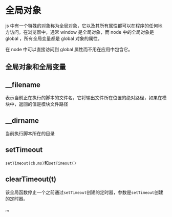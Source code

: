 # 全局对象

js 中有一个特殊的对象称为全局对象，它以及其所有属性都可以在程序的任何地方访问。在浏览器中，通常 window 是全局对象，而 node 中的全局对象是 global ，所有全局变量都是 global 对象的属性。

在 node 中可以直接访问到 global 属性而不用在应用中包含它。

## 全局对象和全局变量

## __filename

表示当前正在执行的脚本的文件名，它将输出文件所在位置的绝对路径，如果在模块中，返回的值是模块文件路径

## __dirname

当前执行脚本所在的目录

## setTimeout
`setTimeout(cb,ms)`和`setTimeout()`

## clearTimeout(t)

该全局函数停止一个之前通过`setTimeout`创建的定时器，参数是`setTimeout`创建的定时器。

,,,